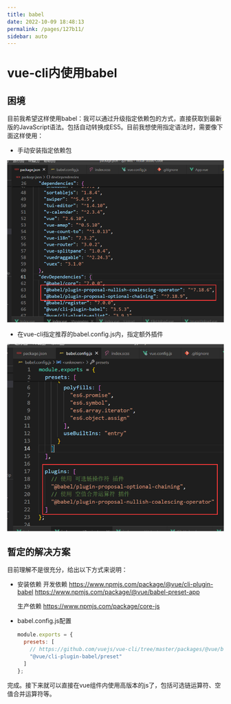 ```yaml
---
title: babel
date: 2022-10-09 18:48:13
permalink: /pages/127b11/
sidebar: auto
---
```



# vue-cli内使用babel

## 困境
目前我希望这样使用babel：我可以通过升级指定依赖包的方式，直接获取到最新版的JavaScript语法。包括自动转换成ES5。目前我想使用指定语法时，需要像下面这样使用：


- 手动安装指定依赖包

![image-20221009182127742](https://raw.githubusercontent.com/RuanZhongNan/img-store/main/img/image-20221009182127742.png)




- 在vue-cli指定推荐的babel.config.js内，指定额外插件

![image-20221009182143432](https://raw.githubusercontent.com/RuanZhongNan/img-store/main/img/image-20221009182143432.png)







## 暂定的解决方案
目前理解不是很充分，给出以下方式来说明：

- 安装依赖
  开发依赖
  https://www.npmjs.com/package/@vue/cli-plugin-babel
  https://www.npmjs.com/package/@vue/babel-preset-app

  生产依赖
  https://www.npmjs.com/package/core-js


- babel.config.js配置
  ``` js
  module.exports = {
    presets: [
      // https://github.com/vuejs/vue-cli/tree/master/packages/@vue/babel-preset-app
      "@vue/cli-plugin-babel/preset"
    ]
  };
  ```


完成。接下来就可以直接在vue组件内使用高版本的js了，包括可选链运算符、空值合并运算符等。